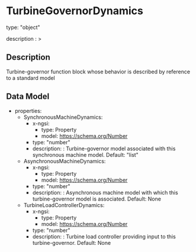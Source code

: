 # TurbineGovernorDynamics
type: "object"
description : >
## Description
Turbine-governor function block whose behavior is described by reference to a standard model

## Data Model
  - properties:
    - SynchronousMachineDynamics:
      - x-ngsi:
        - type: Property
        - model: https://schema.org/Number
      - type: "number"
      - description: : Turbine-governor model associated with this synchronous machine model. Default: "list"
    - AsynchronousMachineDynamics:
      - x-ngsi:
        - type: Property
        - model: https://schema.org/Number
      - type: "number"
      - description: : Asynchronous machine model with which this turbine-governor model is associated. Default: None
    - TurbineLoadControllerDynamics:
      - x-ngsi:
        - type: Property
        - model: https://schema.org/Number
      - type: "number"
      - description: : Turbine load controller providing input to this turbine-governor. Default: None
